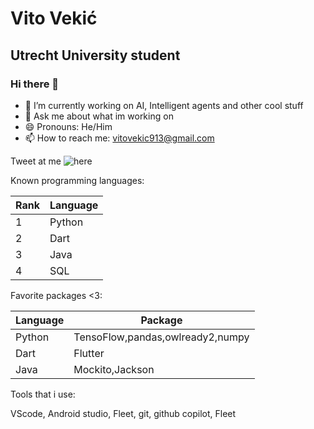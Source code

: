 # Vito Vekić

## Utrecht University student

### Hi there 👋



- 🔭 I’m currently working on AI, Intelligent agents and other cool stuff
- 💬 Ask me about what im working on
- 😄 Pronouns: He/Him
- 📫 How to reach me: vitovekic913@gmail.com

Tweet at me ![here](https://twitter.com/Fridgelmao)

Known programming languages:

|Rank|Language|
|---|---|
|1|Python|
|2|Dart|
|3|Java|
|4|SQL|

Favorite packages <3:

|Language|Package|
|---|---|
|Python|TensoFlow,pandas,owlready2,numpy|
|Dart|Flutter|
|Java|Mockito,Jackson|

Tools that i use:

VScode, Android studio, Fleet, git, github copilot, Fleet
